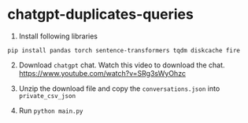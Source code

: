 # chatgpt-duplicates-queries


1. Install following libraries

```pip install pandas torch sentence-transformers tqdm diskcache fire```

2. Download `chatgpt` chat. Watch this video to download the chat.  https://www.youtube.com/watch?v=SRg3sWyOhzc 


3. Unzip the download file and copy the `conversations.json` into `private_csv_json`

4. Run `python main.py` 







